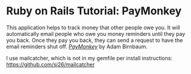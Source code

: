 # Ruby on Rails Tutorial: PayMonkey

This application helps to track money that other people owe you.  It will automatically email people who owe you money reminders until they pay you back.  Once they pay you back, they can send a request to have the email reminders shut off.
[*PayMonkey*](http://paymonkey.com/)
by Adam Birnbaum.

I use mailcatcher, which is not in my gemfile per install instructions:  https://github.com/sj26/mailcatcher